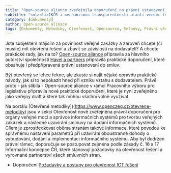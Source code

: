 ```yaml
---
title: "Open-source aliance zveřejnila doporučení na právní ustanovení do smluv k otevřenosti ICT"
subtitle: "<ul><li>IKČR a mechanismus transparentnosti a anti-vendor-lockin udává povinnost nasazovat otevřená řešení a vyrovnané partnerství s dodavatelem.<li>Společnost Havel a partners v rámci Pracovního výboru pro legislativou při OA připravila právní požadavky a doporučení.<li>Toto doporučení slouźí nejen jako inspirace jak do toho, ale i jako zásobník předpřipravených a rovnou použitelných ustanovení do smluv.</ul>"
category: [dokumenty]
author: Open-source alinace
tags: [Dokumenty, Metodiky, Otevřenost, Opensource, Smlouvy, Právní věci]
---
```


Jste subjektem majícím za povinnost veřejné zakázky a zároveň chcete (či musíte) mít otevřená řešení a zbavit se závislosti na dodavateli? A chcete praktické rady, jak na to? [Open-source aliance](https://www.osaliance.cz) připravila za hlavního autorství společnosti [Havel a partners](https://www.havelpartners.cz/) připravila praktické doporučení, které obsahuje i předpřipravená právní ustanovení do smluv.

Být otevřený se lehce řekne, ale zkuste si najít nějaké opravdu praktické návody, jak si to nepokazit hned při vzniku vztahu s dodavatelem. Právě proto - jak slíbila - Open-source aliance v rámci Pracovního výboru pro legislativu připravila nové praktické doporučení, které je nyní zveřejněno jako veřejný draft a které tak mohou všichni volně využívat.



Na portálu [Otevřené metodiky]((https://www.openczeg.cz/otevrene-metodiky) jsou v sekci Otevřenost nově zveřejněna právní doporučení pro orgány veřejné moci a správce informačních systémů pro tvorbu veřejných zakázek a následné uzavírání smlouvy na dodání informačních systémů. Cílem je zprostředkovat oběma stranám takové informace, které povedou ke správnému nastavení parametrů při uzavírání oboustranné dohody o vybudování, dodání a implementaci informačního systému. Aby byl dodržen právní rámec, doporučuje se postupovat zejména podle zásady č. 16 a 17 Informační koncepce ČR, které stanovují požadavky na otevřenost řešení a vyrovnané partnerství všech smluvních stran.


- Doporučení [Požadavky a postupy pro otevřenost ICT řešení](http://www.openczeg.cz//otevrene-metodiky/otevrenost/pozadavky-postupy-otevrenost-ICT-reseni/)